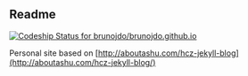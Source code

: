 ## Readme
[ ![Codeship Status for brunojdo/brunojdo.github.io](https://codeship.com/projects/af624b30-57a3-0134-4400-2a1cd9b4d466/status?branch=master)](https://codeship.com/projects/172664)

Personal site based on [http://aboutashu.com/hcz-jekyll-blog](http://aboutashu.com/hcz-jekyll-blog/)
